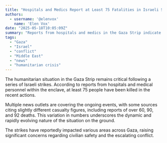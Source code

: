 ```yaml
---
title: "Hospitals and Medics Report at Least 75 Fatalities in Israeli Strikes Across Gaza"
authors:
  - username: '@elenvox'
    name: 'Elen Vox'
date: "2025-05-18T10:05:09Z"
summary: "Reports from hospitals and medics in the Gaza Strip indicate that Israeli strikes have resulted in the deaths of at least 75 people, with other sources reporting varying casualty figures as the situation develops."
tags:
  - "Gaza"
  - "Israel"
  - "conflict"
  - "Middle East"
  - "news"
  - "humanitarian crisis"
---
```


The humanitarian situation in the Gaza Strip remains critical following a series of Israeli strikes. According to reports from hospitals and medical personnel within the enclave, at least 75 people have been killed in the recent actions.

Multiple news outlets are covering the ongoing events, with some sources citing slightly different casualty figures, including reports of over 60, 90, and 92 deaths. This variation in numbers underscores the dynamic and rapidly evolving nature of the situation on the ground.

The strikes have reportedly impacted various areas across Gaza, raising significant concerns regarding civilian safety and the escalating conflict.
